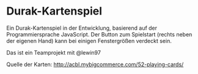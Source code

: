 # Durak-Kartenspiel
Ein Durak-Kartenspiel in der Entwicklung, basierend auf der Programmiersprache JavaScript.
Der Button zum Spielstart (rechts neben der eigenen Hand) kann bei einigen Fenstergrößen verdeckt sein. 

Das ist ein Teamprojekt mit @lewin97


Quelle der Karten: http://acbl.mybigcommerce.com/52-playing-cards/
